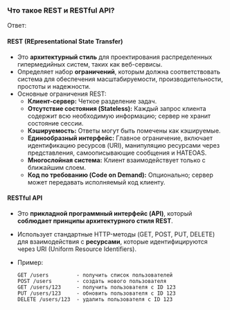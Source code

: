 ### Что такое REST и RESTful API?

Ответ:

#### REST (REpresentational State Transfer)

- Это **архитектурный стиль** для проектирования распределенных гипермедийных систем, таких как веб-сервисы.
- Определяет набор **ограничений**, которым должна соответствовать система для обеспечения масштабируемости, производительности, простоты и надежности.
- Основные ограничения REST:
  - **Клиент-сервер:** Четкое разделение задач.
  - **Отсутствие состояния (Stateless):** Каждый запрос клиента содержит всю необходимую информацию; сервер не хранит состояние сессии.
  - **Кэшируемость:** Ответы могут быть помечены как кэшируемые.
  - **Единообразный интерфейс:** Главное ограничение, включает идентификацию ресурсов (URI), манипуляцию ресурсами через представления, самоописывающие сообщения и HATEOAS.
  - **Многослойная система:** Клиент взаимодействует только с ближайшим слоем.
  - **Код по требованию (Code on Demand):** Опционально; сервер может передавать исполняемый код клиенту.

#### RESTful API

- Это **прикладной программный интерфейс (API)**, который **соблюдает принципы архитектурного стиля REST**.
- Использует стандартные HTTP-методы (GET, POST, PUT, DELETE) для взаимодействия с **ресурсами**, которые идентифицируются через URI (Uniform Resource Identifiers).
- Пример:

    ```
    GET /users         - получить список пользователей
    POST /users        - создать нового пользователя
    GET /users/123     - получить пользователя с ID 123
    PUT /users/123     - обновить пользователя с ID 123
    DELETE /users/123  - удалить пользователя с ID 123
    ```
